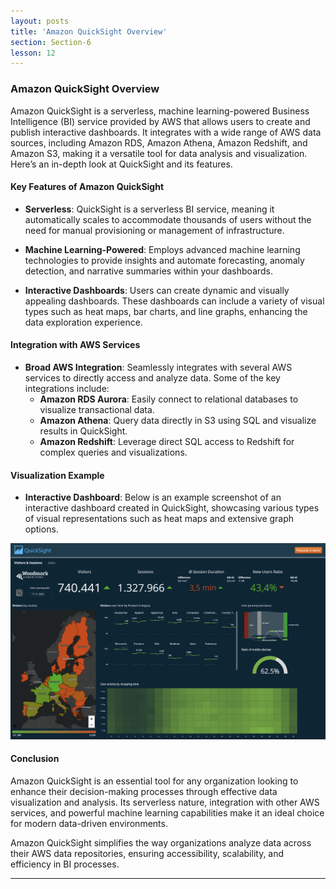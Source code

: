 ```yaml
---
layout: posts
title: 'Amazon QuickSight Overview'
section: Section-6
lesson: 12
---
```


### Amazon QuickSight Overview

Amazon QuickSight is a serverless, machine learning-powered Business Intelligence (BI) service provided by AWS that allows users to create and publish interactive dashboards. It integrates with a wide range of AWS data sources, including Amazon RDS, Amazon Athena, Amazon Redshift, and Amazon S3, making it a versatile tool for data analysis and visualization. Here’s an in-depth look at QuickSight and its features.

<!-- pagebreak -->

#### Key Features of Amazon QuickSight

- **Serverless**: QuickSight is a serverless BI service, meaning it automatically scales to accommodate thousands of users without the need for manual provisioning or management of infrastructure.

- **Machine Learning-Powered**: Employs advanced machine learning technologies to provide insights and automate forecasting, anomaly detection, and narrative summaries within your dashboards.

- **Interactive Dashboards**: Users can create dynamic and visually appealing dashboards. These dashboards can include a variety of visual types such as heat maps, bar charts, and line graphs, enhancing the data exploration experience.

<!-- pagebreak -->

#### Integration with AWS Services

- **Broad AWS Integration**: Seamlessly integrates with several AWS services to directly access and analyze data. Some of the key integrations include:
  - **Amazon RDS Aurora**: Easily connect to relational databases to visualize transactional data.
  - **Amazon Athena**: Query data directly in S3 using SQL and visualize results in QuickSight.
  - **Amazon Redshift**: Leverage direct SQL access to Redshift for complex queries and visualizations.

<!-- pagebreak -->

#### Visualization Example

- **Interactive Dashboard**: Below is an example screenshot of an interactive dashboard created in QuickSight, showcasing various types of visual representations such as heat maps and extensive graph options.

![Interactive Dashboard Example](/assets/quicksight.png)

<!-- pagebreak -->

#### Conclusion

Amazon QuickSight is an essential tool for any organization looking to enhance their decision-making processes through effective data visualization and analysis. Its serverless nature, integration with other AWS services, and powerful machine learning capabilities make it an ideal choice for modern data-driven environments.

Amazon QuickSight simplifies the way organizations analyze data across their AWS data repositories, ensuring accessibility, scalability, and efficiency in BI processes.

---
